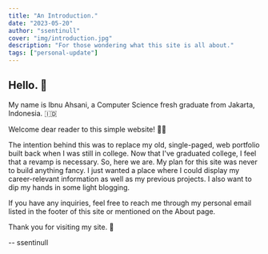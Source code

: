 ```yaml
---
title: "An Introduction."
date: "2023-05-20"
author: "ssentinull"
cover: "img/introduction.jpg"
description: "For those wondering what this site is all about."
tags: ["personal-update"]
---
```


## Hello. :wave:

My name is Ibnu Ahsani, a Computer Science fresh graduate from Jakarta, Indonesia. :indonesia:

Welcome dear reader to this simple website! :raising_hand_man:

The intention behind this was to replace my old, single-paged, web portfolio built back when I was still in college. Now that I've graduated college, I feel that a revamp is necessary. So, here we are. My plan for this site was never to build anything fancy. I just wanted a place where I could display my career-relevant information as well as my previous projects. I also want to dip my hands in some light blogging.

If you have any inquiries, feel free to reach me through my personal email listed in the footer of this site or mentioned on the About page.

Thank you for visiting my site. :pray:

-- ssentinull
